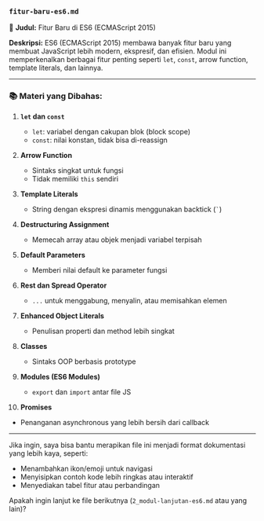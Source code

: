 ### `fitur-baru-es6.md`

📌 **Judul:** Fitur Baru di ES6 (ECMAScript 2015)

**Deskripsi:**
ES6 (ECMAScript 2015) membawa banyak fitur baru yang membuat JavaScript lebih modern, ekspresif, dan efisien. Modul ini memperkenalkan berbagai fitur penting seperti `let`, `const`, arrow function, template literals, dan lainnya.

---

### 📚 Materi yang Dibahas:

1. **`let` dan `const`**

   * `let`: variabel dengan cakupan blok (block scope)
   * `const`: nilai konstan, tidak bisa di-reassign

2. **Arrow Function**

   * Sintaks singkat untuk fungsi
   * Tidak memiliki `this` sendiri

3. **Template Literals**

   * String dengan ekspresi dinamis menggunakan backtick (`` ` ``)

4. **Destructuring Assignment**

   * Memecah array atau objek menjadi variabel terpisah

5. **Default Parameters**

   * Memberi nilai default ke parameter fungsi

6. **Rest dan Spread Operator**

   * `...` untuk menggabung, menyalin, atau memisahkan elemen

7. **Enhanced Object Literals**

   * Penulisan properti dan method lebih singkat

8. **Classes**

   * Sintaks OOP berbasis prototype

9. **Modules (ES6 Modules)**

   * `export` dan `import` antar file JS

10. **Promises**

* Penanganan asynchronous yang lebih bersih dari callback

---

Jika ingin, saya bisa bantu merapikan file ini menjadi format dokumentasi yang lebih kaya, seperti:

* Menambahkan ikon/emoji untuk navigasi
* Menyisipkan contoh kode lebih ringkas atau interaktif
* Menyediakan tabel fitur atau perbandingan

Apakah ingin lanjut ke file berikutnya (`2_modul-lanjutan-es6.md` atau yang lain)?
